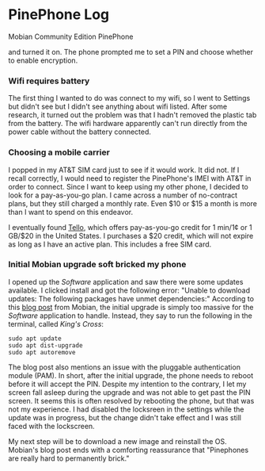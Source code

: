 # PinePhone Log

Mobian Community Edition PinePhone

 and turned it on. The phone prompted me to set a PIN and choose whether to enable encryption.


### Wifi requires battery
The first thing I wanted to do was connect to my wifi, so I went to Settings but didn't see but I didn't see anything about wifi listed. After some research, it turned out the problem was that I hadn't removed the plastic tab from the battery. The wifi hardware apparently can't run directly from the power cable without the battery connected.

### Choosing a mobile carrier
I popped in my AT&T SIM card just to see if it would work. It did not. If I recall correctly, I would need to register the PinePhone's IMEI with AT&T in order to connect. Since I want to keep using my other phone, I decided to look for a pay-as-you-go plan. I came across a number of no-contract plans, but they still charged a monthly rate. Even $10 or $15 a month is more than I want to spend on this endeavor. 

I eventually found [Tello](https://tello.com/buy/pay_as_you_go?destination=United+States), which offers pay-as-you-go credit for 1 min/1¢ or 1 GB/$20 in the United States. I purchases a $20 credit, which will not expire as long as I have an active plan. This includes a free SIM card. 

### Initial Mobian upgrade soft bricked my phone 
I opened up the *Software* application and saw there were some updates available. I clicked install and got the following error: "Unable to download updates: The following packages have unmet dependencies:" According to this [blog post](https://blog.mobian-project.org/posts/2021/02/09/pam_issue/) from Mobian, the initial upgrade is simply too massive for the *Software* application to handle. Instead, they say to run the following in the terminal, called *King's Cross*:

`sudo apt update`  
`sudo apt dist-upgrade`  
`sudo apt autoremove`

The blog post also mentions an issue with the pluggable authentication module (PAM). In short, after the initial upgrade, the phone needs to reboot before it will accept the PIN. Despite my intention to the contrary, I let my screen fall asleep during the upgrade and was not able to get past the PIN screen. It seems this is often resolved by rebooting the phone, but that was not my experience. I had disabled the locksreen in the settings while the update was in progress, but the change didn't take effect and I was still faced with the lockscreen.

My next step will be to download a new image and reinstall the OS. Mobian's blog post ends with a comforting reassurance that "Pinephones are really hard to permanently brick."